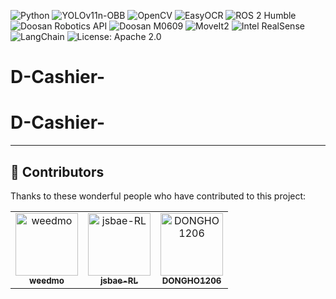 ![Python](https://img.shields.io/badge/Python-3776AB?style=for-the-badge&logo=python&logoColor=white)
![YOLOv11n-OBB](https://img.shields.io/badge/YOLOv11n--OBB-FFB300?style=for-the-badge&logo=python&logoColor=white)
![OpenCV](https://img.shields.io/badge/OpenCV-5C3EE8?style=for-the-badge&logo=opencv&logoColor=white)
![EasyOCR](https://img.shields.io/badge/EasyOCR-00BCD4?style=for-the-badge&logo=python&logoColor=white)
![ROS 2 Humble](https://img.shields.io/badge/ROS2--Humble-22314E?style=for-the-badge&logo=ros&logoColor=white)
![Doosan Robotics API](https://img.shields.io/badge/Doosan--API-0066FF?style=for-the-badge&logo=robotframework&logoColor=white)
![Doosan M0609](https://img.shields.io/badge/M0609--Robot-0088CC?style=for-the-badge&logo=Roblox&logoColor=white)
![MoveIt2](https://img.shields.io/badge/MoveIt2-009688?style=for-the-badge&logo=moveit&logoColor=white)
![Intel RealSense](https://img.shields.io/badge/RealSense--Camera-0071C5?style=for-the-badge&logo=intel&logoColor=white)
![LangChain](https://img.shields.io/badge/LangChain-4B5563?style=for-the-badge&logo=openai&logoColor=white)
![License: Apache 2.0](https://img.shields.io/badge/License-Apache--2.0-green?style=for-the-badge)

# D-Cashier-
# D-Cashier-
---
## 👥 Contributors

Thanks to these wonderful people who have contributed to this project:

<table>
  <tr>
    <td align="center">
      <a href="https://github.com/weedmo">
        <img src="https://github.com/weedmo.png" width="100px;" alt="weedmo"/><br />
        <sub><b>weedmo</b></sub>
      </a>
    </td>
    <td align="center">
      <a href="https://github.com/jsbae-RL">
        <img src="https://github.com/jsbae-RL.png" width="100px;" alt="jsbae-RL"/><br />
        <sub><b>jsbae-RL</b></sub>
      </a>
    </td>
    <td align="center">
      <a href="https://github.com/DONGHO1206">
        <img src="https://github.com/DONGHO1206.png" width="100px;" alt="DONGHO1206"/><br />
        <sub><b>DONGHO1206</b></sub>
      </a>
    </td>


</table>

